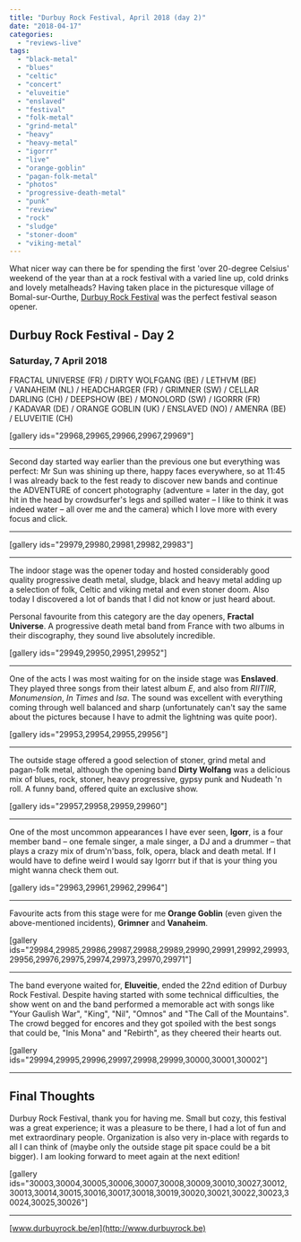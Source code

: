 ```yaml
---
title: "Durbuy Rock Festival, April 2018 (day 2)"
date: "2018-04-17"
categories: 
  - "reviews-live"
tags: 
  - "black-metal"
  - "blues"
  - "celtic"
  - "concert"
  - "eluveitie"
  - "enslaved"
  - "festival"
  - "folk-metal"
  - "grind-metal"
  - "heavy"
  - "heavy-metal"
  - "igorrr"
  - "live"
  - "orange-goblin"
  - "pagan-folk-metal"
  - "photos"
  - "progressive-death-metal"
  - "punk"
  - "review"
  - "rock"
  - "sludge"
  - "stoner-doom"
  - "viking-metal"
---
```


What nicer way can there be for spending the first 'over 20-degree Celsius' weekend of the year than at a rock festival with a varied line up, cold drinks and lovely metalheads? Having taken place in the picturesque village of Bomal-sur-Ourthe, [Durbuy Rock Festival](http://www.durbuyrock.be) was the perfect festival season opener.

## Durbuy Rock Festival - Day 2

### Saturday, 7 April 2018

FRACTAL UNIVERSE (FR) / DIRTY WOLFGANG (BE) / LETHVM (BE) / VANAHEIM (NL) / HEADCHARGER (FR) / GRIMNER (SW) / CELLAR DARLING (CH) / DEEPSHOW (BE) / MONOLORD (SW) / IGORRR (FR) / KADAVAR (DE) / ORANGE GOBLIN (UK) / ENSLAVED (NO) / AMENRA (BE) / ELUVEITIE (CH)

\[gallery ids="29968,29965,29966,29967,29969"\]

* * *

Second day started way earlier than the previous one but everything was perfect: Mr Sun was shining up there, happy faces everywhere, so at 11:45 I was already back to the fest ready to discover new bands and continue the ADVENTURE of concert photography (adventure = later in the day, got hit in the head by crowdsurfer's legs and spilled water – I like to think it was indeed water – all over me and the camera) which I love more with every focus and click.

* * *

\[gallery ids="29979,29980,29981,29982,29983"\]

* * *

The indoor stage was the opener today and hosted considerably good quality progressive death metal, sludge, black and heavy metal adding up a selection of folk, Celtic and viking metal and even stoner doom. Also today I discovered a lot of bands that I did not know or just heard about.

Personal favourite from this category are the day openers, **Fractal Universe**. A progressive death metal band from France with two albums in their discography, they sound live absolutely incredible.

\[gallery ids="29949,29950,29951,29952"\]

* * *

One of the acts I was most waiting for on the inside stage was **Enslaved**. They played three songs from their latest album _E_, and also from _RIITIIR_, _Monumension_, _In Times_ and _Isa_. The sound was excellent with everything coming through well balanced and sharp (unfortunately can't say the same about the pictures because I have to admit the lightning was quite poor).

\[gallery ids="29953,29954,29955,29956"\]

* * *

The outside stage offered a good selection of stoner, grind metal and pagan-folk metal, although the opening band **Dirty Wolfang** was a delicious mix of blues, rock, stoner, heavy progressive, gypsy punk and Nudeath 'n roll. A funny band, offered quite an exclusive show.

\[gallery ids="29957,29958,29959,29960"\]

* * *

One of the most uncommon appearances I have ever seen, **Igorr**, is a four member band – one female singer, a male singer, a DJ and a drummer – that plays a crazy mix of drum'n'bass, folk, opera, black and death metal. If I would have to define weird I would say Igorrr but if that is your thing you might wanna check them out.

\[gallery ids="29963,29961,29962,29964"\]

* * *

Favourite acts from this stage were for me **Orange Goblin** (even given the above-mentioned incidents), **Grimner** and **Vanaheim**.

\[gallery ids="29984,29985,29986,29987,29988,29989,29990,29991,29992,29993,29956,29976,29975,29974,29973,29970,29971"\]

* * *

The band everyone waited for, **Eluveitie**, ended the 22nd edition of Durbuy Rock Festival. Despite having started with some technical difficulties, the show went on and the band performed a memorable act with songs like "Your Gaulish War", "King", "Nil", "Omnos" and "The Call of the Mountains". The crowd begged for encores and they got spoiled with the best songs that could be, "Inis Mona" and "Rebirth", as they cheered their hearts out.

\[gallery ids="29994,29995,29996,29997,29998,29999,30000,30001,30002"\]

* * *

## Final Thoughts

Durbuy Rock Festival, thank you for having me. Small but cozy, this festival was a great experience; it was a pleasure to be there, I had a lot of fun and met extraordinary people. Organization is also very in-place with regards to all I can think of (maybe only the outside stage pit space could be a bit bigger). I am looking forward to meet again at the next edition!

\[gallery ids="30003,30004,30005,30006,30007,30008,30009,30010,30027,30012,30013,30014,30015,30016,30017,30018,30019,30020,30021,30022,30023,30024,30025,30026"\]

* * *

[www.durbuyrock.be/en](http://www.durbuyrock.be)
